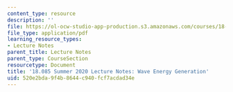```yaml
---
content_type: resource
description: ''
file: https://ol-ocw-studio-app-production.s3.amazonaws.com/courses/18-085-computational-science-and-engineering-i-summer-2020/520e2bda9f4b8644c940fcf7acdad34e_MIT18_085Summer20_lec_JS.pdf
file_type: application/pdf
learning_resource_types:
- Lecture Notes
parent_title: Lecture Notes
parent_type: CourseSection
resourcetype: Document
title: '18.085 Summer 2020 Lecture Notes: Wave Energy Generation'
uid: 520e2bda-9f4b-8644-c940-fcf7acdad34e
---
```

